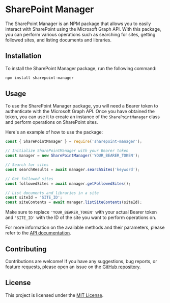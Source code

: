 # SharePoint Manager

The SharePoint Manager is an NPM package that allows you to easily interact with SharePoint using the Microsoft Graph API. With this package, you can perform various operations such as searching for sites, getting followed sites, and listing documents and libraries.

## Installation

To install the SharePoint Manager package, run the following command:

```bash
npm install sharepoint-manager
```

## Usage

To use the SharePoint Manager package, you will need a Bearer token to authenticate with the Microsoft Graph API. Once you have obtained the token, you can use it to create an instance of the `SharePointManager` class and perform operations on SharePoint sites.

Here's an example of how to use the package:

```javascript
const { SharePointManager } = require('sharepoint-manager');

// Initialize SharePointManager with your Bearer token
const manager = new SharePointManager('YOUR_BEARER_TOKEN');

// Search for sites
const searchResults = await manager.searchSites('keyword');

// Get followed sites
const followedSites = await manager.getFollowedSites();

// List documents and libraries in a site
const siteId = 'SITE_ID';
const siteContents = await manager.listSiteContents(siteId);
```

Make sure to replace `'YOUR_BEARER_TOKEN'` with your actual Bearer token and `'SITE_ID'` with the ID of the site you want to perform operations on.

For more information on the available methods and their parameters, please refer to the [API documentation](https://github.com/your-username/sharepoint-manager/docs/api.md).

## Contributing

Contributions are welcome! If you have any suggestions, bug reports, or feature requests, please open an issue on the [GitHub repository](https://github.com/your-username/sharepoint-manager).

## License

This project is licensed under the [MIT License](https://opensource.org/licenses/MIT).
